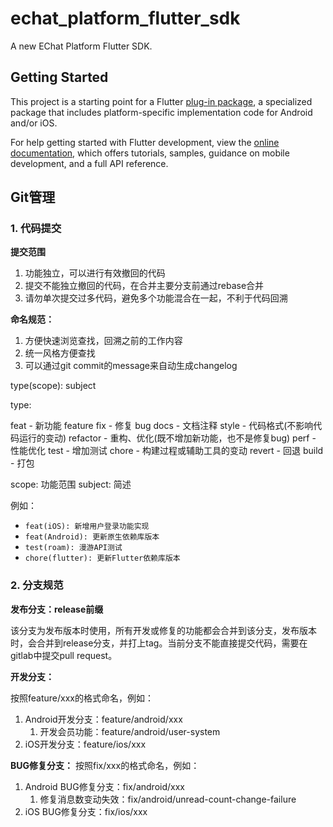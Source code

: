 # echat_platform_flutter_sdk

A new EChat Platform Flutter SDK.

## Getting Started

This project is a starting point for a Flutter
[plug-in package](https://flutter.dev/developing-packages/),
a specialized package that includes platform-specific implementation code for
Android and/or iOS.

For help getting started with Flutter development, view the
[online documentation](https://flutter.dev/docs), which offers tutorials,
samples, guidance on mobile development, and a full API reference.

## Git管理

### 1. 代码提交

**提交范围**

1. 功能独立，可以进行有效撤回的代码
2. 提交不能独立撤回的代码，在合并主要分支前通过rebase合并
3. 请勿单次提交过多代码，避免多个功能混合在一起，不利于代码回溯

**命名规范：**

1. 方便快速浏览查找，回溯之前的工作内容
2. 统一风格方便查找
3. 可以通过git commit的message来自动生成changelog

type(scope): subject

type:

feat - 新功能 feature
fix - 修复 bug
docs - 文档注释
style - 代码格式(不影响代码运行的变动)
refactor - 重构、优化(既不增加新功能，也不是修复bug)
perf - 性能优化
test - 增加测试
chore - 构建过程或辅助工具的变动
revert - 回退
build - 打包

scope: 功能范围
subject: 简述

例如：

- `feat(iOS): 新增用户登录功能实现`
- `feat(Android): 更新原生依赖库版本`
- `test(roam): 漫游API测试`
- `chore(flutter): 更新Flutter依赖库版本`


### 2. 分支规范

**发布分支：release前缀**

该分支为发布版本时使用，所有开发或修复的功能都会合并到该分支，发布版本时，会合并到release分支，并打上tag。当前分支不能直接提交代码，需要在gitlab中提交pull request。

**开发分支：**

按照feature/xxx的格式命名，例如：
1. Android开发分支：feature/android/xxx
   1. 开发会员功能：feature/android/user-system
2. iOS开发分支：feature/ios/xxx

**BUG修复分支：**
按照fix/xxx的格式命名，例如：
1. Android BUG修复分支：fix/android/xxx
    1. 修复消息数变动失效：fix/android/unread-count-change-failure
2. iOS BUG修复分支：fix/ios/xxx


